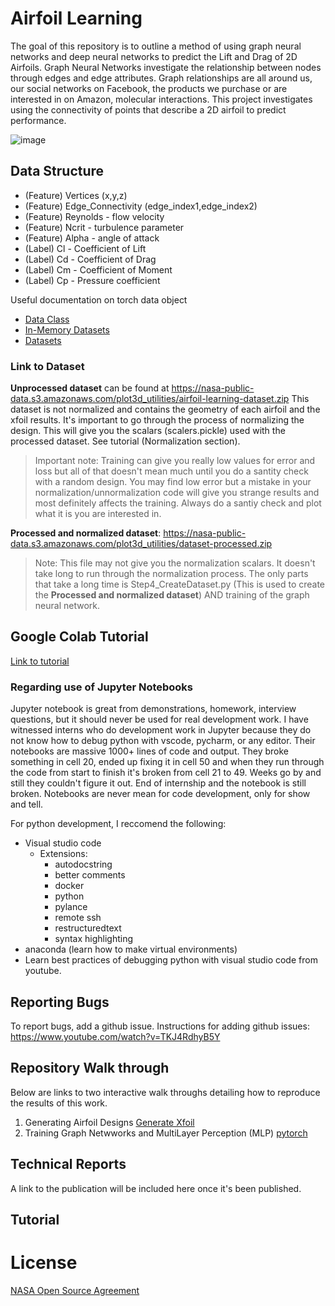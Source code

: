 # Airfoil Learning
The goal of this repository is to outline a method of using graph neural networks and deep neural networks to predict the Lift and Drag of 2D Airfoils. Graph Neural Networks investigate the relationship between nodes through edges and edge attributes. Graph relationships are all around us, our social networks on Facebook, the products we purchase or are interested in on Amazon, molecular interactions. This project investigates using the connectivity of points that describe a 2D airfoil to predict performance. 

![image](https://user-images.githubusercontent.com/9328717/157048314-72a143ea-621b-405b-89b2-bdbb72d7ba33.png)

## Data Structure

* (Feature) Vertices (x,y,z)
* (Feature) Edge_Connectivity (edge_index1,edge_index2)
* (Feature) Reynolds - flow velocity
* (Feature) Ncrit - turbulence parameter
* (Feature) Alpha - angle of attack
* (Label) Cl - Coefficient of Lift
* (Label) Cd - Coefficient of Drag
* (Label) Cm - Coefficient of Moment 
* (Label) Cp - Pressure coefficient

Useful documentation on torch data object 
* [Data Class](https://pytorch-geometric.readthedocs.io/en/latest/_modules/torch_geometric/data/data.html#Data)
* [In-Memory Datasets](https://pytorch-geometric.readthedocs.io/en/latest/notes/create_dataset.html#creating-in-memory-datasets)
* [Datasets](https://pytorch-geometric.readthedocs.io/en/latest/notes/create_dataset.html#creating-larger-datasets)

### Link to Dataset
**Unprocessed dataset** can be found at https://nasa-public-data.s3.amazonaws.com/plot3d_utilities/airfoil-learning-dataset.zip 
This dataset is not normalized and contains the geometry of each airfoil and the xfoil results. It's important to go through the process of normalizing the design. This will give you the scalars (scalers.pickle) used with the processed dataset. See tutorial (Normalization section). 

> Important note: Training can give you really low values for error and loss but all of that doesn't mean much until you do a santity check with a random design. You may find low error but a mistake in your normalization/unnormalization code will give you strange results and most definitely affects the training. Always do a santiy check and plot what it is you are interested in. 

**Processed and normalized dataset**:  https://nasa-public-data.s3.amazonaws.com/plot3d_utilities/dataset-processed.zip

> Note: This file may not give you the normalization scalars. It doesn't take long to run through the normalization process. The only parts that take a long time is Step4_CreateDataset.py (This is used to create the **Processed and normalized dataset**) AND training of the graph neural network. 

## Google Colab Tutorial
[Link to tutorial]()

### Regarding use of Jupyter Notebooks

Jupyter notebook is great from demonstrations, homework, interview questions, but it should never be used for real development work. I have witnessed interns who do development work in Jupyter because they do not know how to debug python with vscode, pycharm, or any editor. Their notebooks are massive 1000+ lines of code and output. They broke something in cell 20, ended up fixing it in cell 50 and when they run through the code from start to finish it's broken from cell 21 to 49. Weeks go by and still they couldn't figure it out. End of internship and the notebook is still broken. Notebooks are never mean for code development, only for show and tell. 

For python development, I reccomend the following:
- Visual studio code
    - Extensions:
        - autodocstring
        - better comments
        - docker
        - python
        - pylance
        - remote ssh 
        - restructuredtext
        - syntax highlighting 
- anaconda (learn how to make virtual environments) 
- Learn best practices of debugging python with visual studio code from youtube.


## Reporting Bugs 
To report bugs, add a github issue. Instructions for adding github issues: https://www.youtube.com/watch?v=TKJ4RdhyB5Y

## Repository Walk through
Below are links to two interactive walk throughs detailing how to reproduce the results of this work. 
1. Generating Airfoil Designs [Generate Xfoil](https://github.com/nasa/airfoil-learning/tree/main/generate_xfoil)
2. Training Graph Netwworks and MultiLayer Perception (MLP) [pytorch](https://github.com/nasa/airfoil-learning/tree/main/pytorch)

## Technical Reports
A link to the publication will be included here once it's been published. 

## Tutorial

# License
[NASA Open Source Agreement](https://opensource.org/licenses/NASA-1.3)
